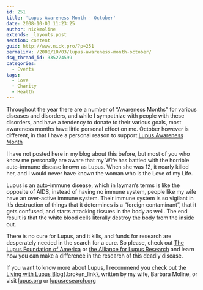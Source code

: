 ```yaml
---
id: 251
title: 'Lupus Awareness Month - October'
date: 2008-10-03 11:23:25
author: nickmoline
extends: _layouts.post
section: content
guid: http://www.nick.pro/?p=251
permalink: /2008/10/03/lupus-awareness-month-october/
dsq_thread_id: 335274599
categories:
  - Events
tags:
  - Love
  - Charity
  - Health
---
```

Throughout the year there are a number of &#8220;Awareness Months&#8221; for various diseases and disorders, and while I sympathize with people with these disorders, and have a tendency to donate to their various goals, most awareness months have little personal effect on me. October however is different, in that I have a personal reason to support [Lupus Awareness Month](http://www.livingwithlupusblog.com/2008/10/october-is-lupus-awareness-month/)

<!--more-->

I have not posted here in my blog about this before, but most of you who know me personally are aware that my Wife has battled with the horrible auto-immune disease known as Lupus. When she was 12, it nearly killed her, and I would never have known the woman who is the Love of my Life.

Lupus is an auto-immune disease, which in layman&#8217;s terms is like the opposite of AIDS, instead of having no immune system, people like my wife have an over-active immune system. Their immune system is so vigilant in it&#8217;s destruction of things that it determines is a &#8220;foreign contaminant&#8221;, that it gets confused, and starts attacking tissues in the body as well. The end result is that the white blood cells literally destroy the body from the inside out.

<amp-img src="{{ site.baseurl }}/wp-content/uploads/sites/4/2008/10/m-o.webp" title="Foreign Contaminant Detected" alt="Foreign Contaminant Detected" width="400" height="208" layout="responsive" lightbox>
  <amp-img fallback src="{{ site.baseurl }}/wp-content/uploads/sites/4/2008/10/m-o.png" title="Foreign Contaminant Detected" alt="Foreign Contaminant Detected" width="400" height="208" layout="responsive" lightbox></amp-img>
</amp-img>

There is no cure for Lupus, and it kills, and funds for research are desperately needed in the search for a cure. So please, check out [The Lupus Foundation of America](http://www.lupus.org/) or [the Alliance for Lupus Research](http://www.lupusresearch.org/) and learn how you can make a difference in the research of this deadly disease.

If you want to know more about Lupus, I recommend you check out the [Living with Lupus Blog](http://www.livingwithlupusblog.com/){.broken_link}, written by my wife, Barbara Moline, or visit [lupus.org](http://www.lupus.org/) or [lupusresearch.org](http://www.lupusresearch.org/)
